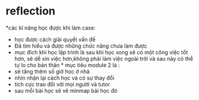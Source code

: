 # reflection
   *các kĩ năng học được khi làm case:
+  học được cách giải quyết vấn đề 
+ Đã tìm hiểu và được những chức năng chưa làm được
+ mục đích khi học lập trình là sau khi học xong sẽ có một công việc tốt hơn, sẽ dễ xin việc hơn,không phải làm việc ngoài trời và sau này có thể tự lo cho bản thân
      * mục tiêu module 2 là :
+ sẽ tăng thêm số giờ học ở nhà
+ nhìn nhận lại cách học và có sự thay đổi
+ tích cực trao đổi với mọi người và tutor
+ sau mỗi bài học sẽ vẽ minmap bài học đó
